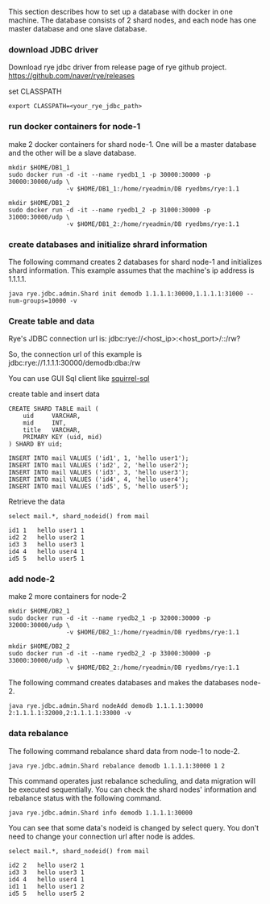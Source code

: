 
This section describes how to set up a database with docker in one machine.
The database consists of 2 shard nodes, and each node has one master database and one slave database.

### download JDBC driver

Download rye jdbc driver from release page of rye github project. 
https://github.com/naver/rye/releases

set CLASSPATH
```
export CLASSPATH=<your_rye_jdbc_path>
```

### run docker containers for node-1

make 2 docker containers for shard node-1.
One will be a master database and the other will be a slave database.

```
mkdir $HOME/DB1_1
sudo docker run -d -it --name ryedb1_1 -p 30000:30000 -p 30000:30000/udp \
                -v $HOME/DB1_1:/home/ryeadmin/DB ryedbms/rye:1.1

mkdir $HOME/DB1_2
sudo docker run -d -it --name ryedb1_2 -p 31000:30000 -p 31000:30000/udp \
                -v $HOME/DB1_2:/home/ryeadmin/DB ryedbms/rye:1.1
```

### create databases and initialize shrard information

The following command creates 2 databases for shard node-1 and initializes shard information.
This example assumes that the machine's ip address is 1.1.1.1.

```
java rye.jdbc.admin.Shard init demodb 1.1.1.1:30000,1.1.1.1:31000 --num-groups=10000 -v
```

### Create table and data

Rye's JDBC connection url is:
jdbc:rye://<host_ip>:<host_port>/<dbname>:<dbuser>:<dbpassword>/rw?<property>

So, the connection url of this example is
jdbc:rye://1.1.1.1:30000/demodb:dba:/rw

You can use GUI Sql client like [squirrel-sql](http://squirrel-sql.sourceforge.net/)

create table and insert data
```
CREATE SHARD TABLE mail (
   	uid  	VARCHAR,
   	mid  	INT,
   	title 	VARCHAR,
   	PRIMARY KEY (uid, mid)
) SHARD BY uid;

INSERT INTO mail VALUES ('id1', 1, 'hello user1');
INSERT INTO mail VALUES ('id2', 2, 'hello user2');
INSERT INTO mail VALUES ('id3', 3, 'hello user3');
INSERT INTO mail VALUES ('id4', 4, 'hello user4');
INSERT INTO mail VALUES ('id5', 5, 'hello user5');
```

Retrieve the data
```
select mail.*, shard_nodeid() from mail
```

```
id1	1	hello user1	1
id2	2	hello user2	1
id3	3	hello user3	1
id4	4	hello user4	1
id5	5	hello user5	1
```

### add node-2

make 2 more containers for node-2

```
mkdir $HOME/DB2_1
sudo docker run -d -it --name ryedb2_1 -p 32000:30000 -p 32000:30000/udp \
                -v $HOME/DB2_1:/home/ryeadmin/DB ryedbms/rye:1.1

mkdir $HOME/DB2_2
sudo docker run -d -it --name ryedb2_2 -p 33000:30000 -p 33000:30000/udp \
                -v $HOME/DB2_2:/home/ryeadmin/DB ryedbms/rye:1.1
```

The following command creates databases and makes the databases node-2.

```
java rye.jdbc.admin.Shard nodeAdd demodb 1.1.1.1:30000 2:1.1.1.1:32000,2:1.1.1.1:33000 -v

```

### data rebalance

The following command rebalance shard data from node-1 to node-2.

```
java rye.jdbc.admin.Shard rebalance demodb 1.1.1.1:30000 1 2

```
This command operates just rebalance scheduling, and data migration will be executed sequentially.
You can check the shard nodes' information and rebalance status with the following command.

```
java rye.jdbc.admin.Shard info demodb 1.1.1.1:30000

```

You can see that some data's nodeid is changed by select query.
You don't need to change your connection url after node is addes.

```
select mail.*, shard_nodeid() from mail
```

```
id2	2	hello user2	1
id3	3	hello user3	1
id4	4	hello user4	1
id1	1	hello user1	2
id5	5	hello user5	2
```
